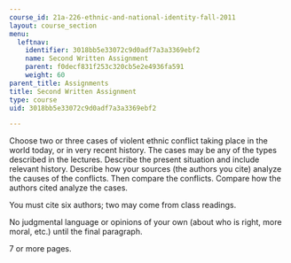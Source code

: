 ```yaml
---
course_id: 21a-226-ethnic-and-national-identity-fall-2011
layout: course_section
menu:
  leftnav:
    identifier: 3018bb5e33072c9d0adf7a3a3369ebf2
    name: Second Written Assignment
    parent: f0decf831f253c320cb5e2e4936fa591
    weight: 60
parent_title: Assignments
title: Second Written Assignment
type: course
uid: 3018bb5e33072c9d0adf7a3a3369ebf2

---
```


Choose two or three cases of violent ethnic conflict taking place in the world today, or in very recent history. The cases may be any of the types described in the lectures. Describe the present situation and include relevant history. Describe how your sources (the authors you cite) analyze the causes of the conflicts. Then compare the conflicts. Compare how the authors cited analyze the cases.

You must cite six authors; two may come from class readings.

No judgmental language or opinions of your own (about who is right, more moral, etc.) until the final paragraph.

7 or more pages.